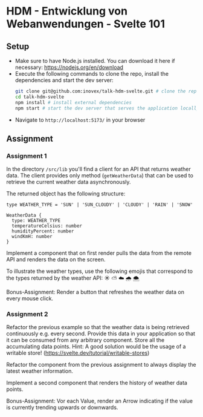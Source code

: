 # HDM - Entwicklung von Webanwendungen - Svelte 101

## Setup

* Make sure to have Node.js installed. You can download it here if necessary: https://nodejs.org/en/download
* Execute the following commands to clone the repo, install the dependencies and start the dev server:
  ````bash
  git clone git@github.com:inovex/talk-hdm-svelte.git # clone the repo
  cd talk-hdm-svelte
  npm install # install external dependencies
  npm start # start the dev server that serves the application locally
  ````
* Navigate to `http://localhost:5173/` in your browser

## Assignment

### Assignment 1

In the directory `/src/lib` you'll find a client for an API that returns weather data. 
The client provides only method (`getWeatherData`) that can be used to retrieve the current weather data asynchronously.

The returned object has the following structure:

```
type WEATHER_TYPE = 'SUN' | 'SUN_CLOUDY' | 'CLOUDY' | 'RAIN' | 'SNOW'

WeatherData {
  type: WEATHER_TYPE
  temperatureCelsius: number
  humidityPercent: number
  windKmH: number
}
```

Implement a component that on first render pulls the data from the remote API and renders the data on the screen.

To illustrate the weather types, use the following emojis that correspond to the types returned by the weather API:
☀️ ⛅ ☁️ 🌧️ 🌨️

Bonus-Assignment: 
Render a button that refreshes the weather data on every mouse click.

### Assignment 2

Refactor the previous example so that the weather data is being retrieved continuously e.g. every second.
Provide this data in your application so that it can be consumed from any arbitrary component. Store all the accumulating data points.
Hint: A good solution would be the usage of a writable store!
(https://svelte.dev/tutorial/writable-stores)

Refactor the component from the previous assignment to always display the latest weather information.

Implement a second component that renders the history of weather data points.

Bonus-Assignment:
Vor each Value, render an Arrow indicating if the value is currently trending upwards or downwards.

